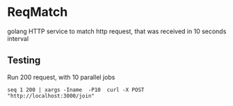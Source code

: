 # ReqMatch
golang HTTP service to match http request, that was received in 10 seconds interval

## Testing
Run 200 request, with 10 parallel jobs

`
seq 1 200 | xargs -Iname  -P10  curl -X POST "http://localhost:3000/join"
`

